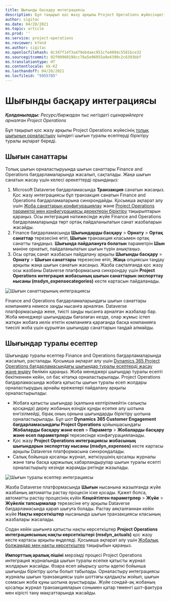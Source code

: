 ```yaml
---
title: Шығынды басқару интеграциясы
description: Бұл тақырып қос жазу арқылы Project Operations жүйесіндегі шығын есебін біріктіру туралы ақпарат береді.
author: sigitac
ms.date: 04/28/2021
ms.topic: article
ms.prod: ''
ms.service: project-operations
ms.reviewer: kfend
ms.author: sigitac
ms.openlocfilehash: 8c347f14f3a479eb4aec951cfe4094c5581bce32
ms.sourcegitcommit: 02f00960198cc78a5e96955a9e4390c2c6393bbf
ms.translationtype: HT
ms.contentlocale: kk-KZ
ms.lasthandoff: 04/28/2021
ms.locfileid: "5955785"
---
```

# <a name="expense-management-integration"></a>Шығынды басқару интеграциясы

_**Қолданылады:** Ресурс/биржадан тыс негіздегі сценарийлерге арналған Project Operations_

Бұл тақырып қос жазу арқылы Project Operations жүйесінің [толық шығынын орналастыру](../expense/expense-overview.md) ішіндегі шығын туралы есептерді біріктіру туралы ақпарат береді.

## <a name="expense-categories"></a>Шығын санаттары

Толық шығын орналастыруында шығын санаттары Finance and Operations бағдарламаларында жасалып, сақталады. Жаңа шығын санатын жасау үшін келесі әрекеттерді орындаңыз:

1. Microsoft Dataverse бағдарламасында **Транзакция** санатын жасаңыз. Қос жазу интеграциясы бұл транзакция санатын Finance and Operations бағдарламаларына синхрондайды. Қосымша ақпарат алу үшін [Жоба санаттарын конфигурациялау](/dynamics365/project-operations/project-accounting/configure-project-categories) және [Project Operations параметрі мен конфигурациясы деректерін біріктіру](resource-dual-write-setup-integration.md) тақырыптарын қараңыз. Осы интеграция нәтижесінде жүйе Finance and Operations бағдарламаларында төрт ортақ пайдаланылатын санат жазбаларын жасайды.
2. Finance бағдарламасында **Шығындарды басқару** > **Орнату** > **Ортақ санаттар** терезесіне өтіп, **Шығын** транзакция класымен ортақ санатты таңдаңыз. **Шығында пайдалануға болатын** параметрін **Шын** мәніне орнатып, пайдаланылатын шығын түрін анықтаңыз.
3. Осы ортақ санат жазбасын пайдалану арқылы **Шығынды басқару** > **Орнату** > **Шығын санаттары** терезесіне өтіп, **Жаңа** опциясын таңдау арқылы жаңа шығын санатын жасаңыз. Жазба сақталғанда қос жазу осы жазбаны Dataverse платформасына синхрондау үшін **Project Operations интеграция жобасының шығын санаттарын экспорттау нысаны (msdyn\_expensecategories)** кесте картасын пайдаланады.

  ![Шығын санаттарының интеграциясы](./media/DW6ExpenseCategories.png)

Finance and Operations бағдарламаларындағы шығын санаттары компанияға немесе заңды нысанға арналған. Dataverse платформасында жеке, тиісті заңды нысанға арналған жазбалар бар. Жоба менеджері шығындарды бағалаған кезде, олар жұмыс істеп жатқан жобаға иелік ететін компанияға қарағанда басқа компанияға тиесілі жоба үшін құрылған шығындар санаттарын таңдай алмайды. 

## <a name="expense-reports"></a>Шығындар туралы есептер

Шығындар туралы есептер Finance and Operations бағдарламаларында жасалып, расталады. Қосымша ақпарат алу үшін [Dynamics 365 Project Operations бағдарламасындағы шығындар туралы есептерді жасау және өңдеу](/learn/modules/create-process-expense-reports/) бөлімін қараңыз. Жоба менеджері шығындар туралы есепті бекіткеннен кейін, ол бас кітапқа орналастырылады. Project Operations бағдарламасында жобаға қатысты шығын туралы есеп жолдары орналастырудың арнайы ережелері пайдалану арқылы орналастырылады:

  - Жобаға қатысты шығындар (қалпына келтірілмейтін салықты қосқанда) дереу жобаның өзіндік құнды есепке алу шотына енгізілмейді, бірақ оның орнына шығындарды біріктіру шотына орналастырылады. Бұл шот **Dynamics 365 Customer Engagement бағдарламасындағы Project Operations** қойыншасындағы **Жобаларды басқару және есеп** > **Параметр** > **Жобаларды басқару және есеп параметрлері** терезесінде конфигурацияланады.
  - Қос жазу **Project Operations интеграциясы жобасының шығындарын экспорттау нысаны (msdyn\_expenses)** кесте картасы арқылы Dataverse платформасына синхрондалады.
  - Салық бойынша қосалқы журнал, жеткізушінің қосалқы журналы және тағы басқа қаржылық хабарландырулар шығын туралы есепті орналастырылу кезінде жарамды ретінде жазылады.

  ![Шығын туралы есептер интеграциясы](./media/DW6ExpenseReports.png)

Жазба Dataverse платформасында **Шығын** нысанына жазылғанда жүйе жазбаның автоматты растау процесін іске қосады. Қажет болса, автоматты растау процесінің күйін **Кеңейтілген параметрлер** > **Жүйе** > **Жүйелік тапсырмалар** терезесіне өту арқылы Dataverse бағдарламасында қарап шығуға болады. Растау аяқталғаннан кейін жүйе **Нақты көрсеткіштер** нысанында шығын транзакциясы класының жазбалары жасалады.

Содан кейін шығынға қатысты нақты көрсеткіштер **Project Operations интеграциясының нақты көрсеткіштері (msdyn\_actuals)** қос жазу кесте картасы арқылы өңделеді. Қосымша ақпарат алу үшін [Жобалық болжамдар мен нақты көрсеткіштер](resource-dual-write-estimates-actuals.md) тақырыбын қараңыз.

**Импорттың аралық пішіні** мерзімді процесі Project Operations интеграция журналында шығын туралы есепке қатысты журнал жолдарын жасайды. Өзара есеп айырысу шоты әдепкі бойынша шығынды біріктіру шоты болып табылады. Орналастыру интеграциясы журналы шығын транзакциясы үшін шоттағы қалдықты жойып, шығын сомасын жоба құны шотына ауыстырады. Жүйе сондай-ақ жобаның қосалқы журнал транзакцияларын сонымен қатар төменгі шот-фактура мен кірісті тану мақсаттарында жасайды.
